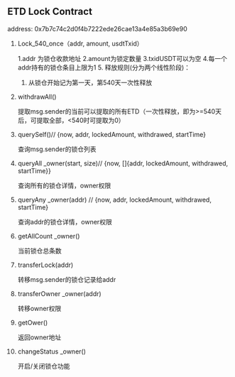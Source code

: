## ETD Lock Contract

address: 0x7b7c74c2d0f4b7222ede26cae13a4e85a3b69e90

1. Lock_540_once（addr, amount, usdtTxid）

   1.addr 为锁仓收款地址
   2.amount为锁定数量
   3.txidUSDT可以为空
   4.每⼀个addr持有的锁仓条⽬上限为1
   5. 释放规则(分为两个线性阶段)：
      1. 从锁仓开始记为第⼀天，第540天⼀次性释放

2. withdrawAll()

     提取msg.sender的当前可以提取的所有ETD（⼀次性释放，即为>=540天后，可提取全部，<540时可提取为0）


3. querySelf()// {now, addr, lockedAmount, withdrawed, startTime}

     查询msg.sender的锁仓列表

4. queryAll _owner(start, size)// {now, []{addr, lockedAmount, withdrawed, startTime}}

     查询所有的锁仓详情，owner权限

6. queryAny _owner(addr) // {now, addr, lockedAmount, withdrawed, startTime}

     查询addr的锁仓详情，owner权限

7. getAllCount _owner()

     当前锁仓总条数

8. transferLock(addr)

     转移msg.sender的锁仓记录给addr

9. transferOwner _owner(addr)

     转移owner权限

10. getOwer()

     返回owner地址

11. changeStatus _owner()

     开启/关闭锁仓功能

